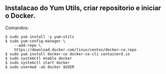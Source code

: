 
## Instalacao do Yum Utils, criar repositorio e iniciar o Docker.

Comandos:

```
$ sudo yum install -y yum-utils
$ sudo yum-config-manager \
    --add-repo \
    https://download.docker.com/linux/centos/docker-ce.repo
$ sudo yum install docker-ce docker-ce-cli containerd.io
$ sudo systemctl enable docker 
$ sudo systemctl start docker
$ sudo usermod -aG docker $USER
```